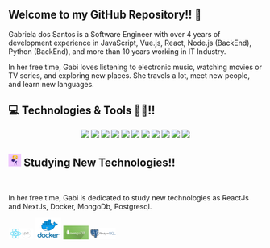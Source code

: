 

## Welcome to my GitHub Repository!! 👋

<p>Gabriela dos Santos is a Software Engineer with over 4 years of development experience in JavaScript, Vue.js, React, Node.js (BackEnd), Python (BackEnd), and more than 10 years working in IT Industry.</p>


<p>In her free time, Gabi loves listening to electronic music, watching movies or TV series, and exploring new places. She travels a lot, meet new people, and learn new languages. </p>

## 💻 Technologies & Tools 👩‍💻!! 
<p align="center" dir="auto">
<a target="_blank" rel="noopener noreferrer nofollow" href="https://camo.githubusercontent.com/21224bede9c5a991c6b1eb511188b596949316cb4e0f791200d11837bd0b182a/68747470733a2f2f696d672e736869656c64732e696f2f62616467652f6a6176617363726970742d2532334637444631452e7376673f267374796c653d666f722d7468652d6261646765266c6f676f3d6a617661736372697074266c6f676f436f6c6f723d626c61636b"><img src="https://camo.githubusercontent.com/21224bede9c5a991c6b1eb511188b596949316cb4e0f791200d11837bd0b182a/68747470733a2f2f696d672e736869656c64732e696f2f62616467652f6a6176617363726970742d2532334637444631452e7376673f267374796c653d666f722d7468652d6261646765266c6f676f3d6a617661736372697074266c6f676f436f6c6f723d626c61636b" height="25" data-canonical-src="https://img.shields.io/badge/javascript-%23F7DF1E.svg?&amp;style=for-the-badge&amp;logo=javascript&amp;logoColor=black" style="max-width: 100%;"></a>
<a target="_blank" rel="noopener noreferrer nofollow" href="https://camo.githubusercontent.com/b53069b621e43488642f5e5569a9c2314540b0bb7f54702f0195db427e95e4d9/68747470733a2f2f696d672e736869656c64732e696f2f62616467652f747970657363726970742532302d2532333030374143432e7376673f267374796c653d666f722d7468652d6261646765266c6f676f3d74797065736372697074266c6f676f436f6c6f723d7768697465"><img src="https://camo.githubusercontent.com/b53069b621e43488642f5e5569a9c2314540b0bb7f54702f0195db427e95e4d9/68747470733a2f2f696d672e736869656c64732e696f2f62616467652f747970657363726970742532302d2532333030374143432e7376673f267374796c653d666f722d7468652d6261646765266c6f676f3d74797065736372697074266c6f676f436f6c6f723d7768697465" height="25" data-canonical-src="https://img.shields.io/badge/typescript%20-%23007ACC.svg?&amp;style=for-the-badge&amp;logo=typescript&amp;logoColor=white" style="max-width: 100%;"></a>
<a target="_blank" rel="noopener noreferrer nofollow" href="https://camo.githubusercontent.com/8abf394d554d29281c2468c7ee94af4d622060ab1125f28e46ec034fab03ddfb/68747470733a2f2f696d672e736869656c64732e696f2f62616467652f6e6f64652e6a732532302d2532333433383533442e7376673f267374796c653d666f722d7468652d6261646765266c6f676f3d6e6f64652e6a73266c6f676f436f6c6f723d7768697465"><img src="https://camo.githubusercontent.com/8abf394d554d29281c2468c7ee94af4d622060ab1125f28e46ec034fab03ddfb/68747470733a2f2f696d672e736869656c64732e696f2f62616467652f6e6f64652e6a732532302d2532333433383533442e7376673f267374796c653d666f722d7468652d6261646765266c6f676f3d6e6f64652e6a73266c6f676f436f6c6f723d7768697465" height="25" data-canonical-src="https://img.shields.io/badge/node.js%20-%2343853D.svg?&amp;style=for-the-badge&amp;logo=node.js&amp;logoColor=white" style="max-width: 100%;"></a>
<a target="_blank" rel="noopener noreferrer nofollow" href="https://camo.githubusercontent.com/7b9b88890633872b9309c935a593aa759ac41feb00686f76cab1398f7ff76458/68747470733a2f2f696d672e736869656c64732e696f2f62616467652f657870726573732e6a732532302d2532333430346435392e7376673f267374796c653d666f722d7468652d6261646765"><img src="https://camo.githubusercontent.com/7b9b88890633872b9309c935a593aa759ac41feb00686f76cab1398f7ff76458/68747470733a2f2f696d672e736869656c64732e696f2f62616467652f657870726573732e6a732532302d2532333430346435392e7376673f267374796c653d666f722d7468652d6261646765" height="25" data-canonical-src="https://img.shields.io/badge/express.js%20-%23404d59.svg?&amp;style=for-the-badge" style="max-width: 100%;"></a>
<a target="_blank" rel="noopener noreferrer nofollow" href="https://camo.githubusercontent.com/8269ab8bbf8c2dd2ca1901972f086dfe908c224b5a3b13226d3a09ef49b79f2a/68747470733a2f2f696d672e736869656c64732e696f2f62616467652f7675656a732532302d2532333335343935652e7376673f267374796c653d666f722d7468652d6261646765266c6f676f3d7675652e6a73266c6f676f436f6c6f723d253233344643303844"><img src="https://camo.githubusercontent.com/8269ab8bbf8c2dd2ca1901972f086dfe908c224b5a3b13226d3a09ef49b79f2a/68747470733a2f2f696d672e736869656c64732e696f2f62616467652f7675656a732532302d2532333335343935652e7376673f267374796c653d666f722d7468652d6261646765266c6f676f3d7675652e6a73266c6f676f436f6c6f723d253233344643303844" height="25" data-canonical-src="https://img.shields.io/badge/vuejs%20-%2335495e.svg?&amp;style=for-the-badge&amp;logo=vue.js&amp;logoColor=%234FC08D" style="max-width: 100%;"></a>
<a target="_blank" rel="noopener noreferrer nofollow" href="https://camo.githubusercontent.com/3485597ae7594e182fb4f7518e87547a23ab4c15a687e97a5c44dc68f42f5ca0/68747470733a2f2f696d672e736869656c64732e696f2f62616467652f72656163742532302d2532333230323332612e7376673f267374796c653d666f722d7468652d6261646765266c6f676f3d7265616374266c6f676f436f6c6f723d253233363144414642"><img src="https://camo.githubusercontent.com/3485597ae7594e182fb4f7518e87547a23ab4c15a687e97a5c44dc68f42f5ca0/68747470733a2f2f696d672e736869656c64732e696f2f62616467652f72656163742532302d2532333230323332612e7376673f267374796c653d666f722d7468652d6261646765266c6f676f3d7265616374266c6f676f436f6c6f723d253233363144414642" height="25" data-canonical-src="https://img.shields.io/badge/react%20-%2320232a.svg?&amp;style=for-the-badge&amp;logo=react&amp;logoColor=%2361DAFB" style="max-width: 100%;"></a>
<a target="_blank" rel="noopener noreferrer nofollow" href="https://camo.githubusercontent.com/40c265f20dbaa129b96bacdef2d585e38c184e2d9f74cfd75c0a604b08a4f7db/68747470733a2f2f696d672e736869656c64732e696f2f62616467652f626f6f7473747261702532302d2532333536334437432e7376673f267374796c653d666f722d7468652d6261646765266c6f676f3d626f6f747374726170266c6f676f436f6c6f723d7768697465"><img src="https://camo.githubusercontent.com/40c265f20dbaa129b96bacdef2d585e38c184e2d9f74cfd75c0a604b08a4f7db/68747470733a2f2f696d672e736869656c64732e696f2f62616467652f626f6f7473747261702532302d2532333536334437432e7376673f267374796c653d666f722d7468652d6261646765266c6f676f3d626f6f747374726170266c6f676f436f6c6f723d7768697465" height="25" data-canonical-src="https://img.shields.io/badge/bootstrap%20-%23563D7C.svg?&amp;style=for-the-badge&amp;logo=bootstrap&amp;logoColor=white" style="max-width: 100%;"></a>
<a target="_blank" rel="noopener noreferrer nofollow" href="https://camo.githubusercontent.com/79f9490e25017ebcc9101cd53e8ab3d918dc8270615554436623da21cb6497f6/68747470733a2f2f696d672e736869656c64732e696f2f62616467652f706f7374677265732d2532333331363139322e7376673f267374796c653d666f722d7468652d6261646765266c6f676f3d706f737467726573716c266c6f676f436f6c6f723d7768697465"><img src="https://camo.githubusercontent.com/79f9490e25017ebcc9101cd53e8ab3d918dc8270615554436623da21cb6497f6/68747470733a2f2f696d672e736869656c64732e696f2f62616467652f706f7374677265732d2532333331363139322e7376673f267374796c653d666f722d7468652d6261646765266c6f676f3d706f737467726573716c266c6f676f436f6c6f723d7768697465" height="25" data-canonical-src="https://img.shields.io/badge/postgres-%23316192.svg?&amp;style=for-the-badge&amp;logo=postgresql&amp;logoColor=white" style="max-width: 100%;"></a>
<a target="_blank" rel="noopener noreferrer nofollow" href="https://camo.githubusercontent.com/6220701135b1542697b82a6441e606ba0118ff53faf12c8c2dbb6d1b5a794118/68747470733a2f2f696d672e736869656c64732e696f2f62616467652f2d6e706d2d4342333833373f7374796c653d666c61742d737175617265266c6f676f3d6e706d"><img src="https://camo.githubusercontent.com/6220701135b1542697b82a6441e606ba0118ff53faf12c8c2dbb6d1b5a794118/68747470733a2f2f696d672e736869656c64732e696f2f62616467652f2d6e706d2d4342333833373f7374796c653d666c61742d737175617265266c6f676f3d6e706d" height="25" data-canonical-src="https://img.shields.io/badge/-npm-CB3837?style=flat-square&amp;logo=npm" style="max-width: 100%;"></a>
<a target="_blank" rel="noopener noreferrer nofollow" href="https://camo.githubusercontent.com/0ced1e0be80f32eee58612df57ae3dbc4aa9fa2e969060fc1491263e6f94d6f3/68747470733a2f2f696d672e736869656c64732e696f2f62616467652f2d4769744875622d3138313731373f7374796c653d666c61742d737175617265266c6f676f3d676974687562"><img src="https://camo.githubusercontent.com/0ced1e0be80f32eee58612df57ae3dbc4aa9fa2e969060fc1491263e6f94d6f3/68747470733a2f2f696d672e736869656c64732e696f2f62616467652f2d4769744875622d3138313731373f7374796c653d666c61742d737175617265266c6f676f3d676974687562" height="25" data-canonical-src="https://img.shields.io/badge/-GitHub-181717?style=flat-square&amp;logo=github" style="max-width: 100%;"></a>
<a target="_blank" rel="noopener noreferrer nofollow" href="https://camo.githubusercontent.com/da117f82fbd930e395a9da7a0f38d5dab12100fb99b92ecb389612756cb9ea56/68747470733a2f2f696d672e736869656c64732e696f2f62616467652f4d6f6e676f44422d2532333465613934622e7376673f267374796c653d666f722d7468652d6261646765266c6f676f3d6d6f6e676f6462266c6f676f436f6c6f723d7768697465"><img src="https://camo.githubusercontent.com/da117f82fbd930e395a9da7a0f38d5dab12100fb99b92ecb389612756cb9ea56/68747470733a2f2f696d672e736869656c64732e696f2f62616467652f4d6f6e676f44422d2532333465613934622e7376673f267374796c653d666f722d7468652d6261646765266c6f676f3d6d6f6e676f6462266c6f676f436f6c6f723d7768697465" height="25" data-canonical-src="https://img.shields.io/badge/MongoDB-%234ea94b.svg?&amp;style=for-the-badge&amp;logo=mongodb&amp;logoColor=white" style="max-width: 100%;"></a>
</p>


## <img src='/assets/woman-fixing-glowing-light-bulb-with-gear-wheels-inside-concept-of-innovation-innovative-idea-creativity-creative-thinking-creation-of-modern-technology-hi-tech-flat-illustration-vector.jpg' style="width: 5%"/> Studying New Technologies!! 
<br /> 

<p>In her free time, Gabi is dedicated to study new technologies as ReactJs and NextJs, Docker, MongoDb, Postgresql.</p>

<img src='/assets/reactnext.jpeg' style="width: 10%"/> <img src='/assets/docker.png' style="width: 10%"/>
<img src='/assets/mongo.jpeg' style="width: 10%"/> <img src='/assets/postgresql.png' style="width: 10%"/> 
